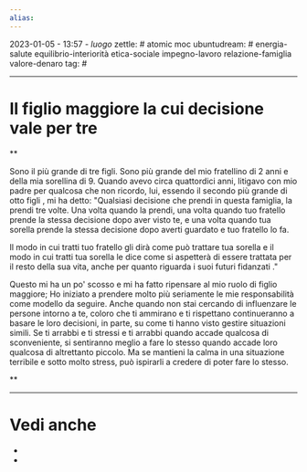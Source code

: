 ```yaml
---
alias: 
---
```

2023-01-05 - 13:57 - *luogo*
zettle: # atomic moc
ubuntudream: # energia-salute equilibrio-interiorità etica-sociale impegno-lavoro relazione-famiglia valore-denaro 
tag: #

---
# Il figlio maggiore la cui decisione vale per tre


**

Sono il più grande di tre figli. Sono più grande del mio fratellino di 2 anni e della mia sorellina di 9. Quando avevo circa quattordici anni, litigavo con mio padre per qualcosa che non ricordo, lui, essendo il secondo più grande di otto figli , mi ha detto: "Qualsiasi decisione che prendi in questa famiglia, la prendi tre volte. Una volta quando la prendi, una volta quando tuo fratello prende la stessa decisione dopo aver visto te, e una volta quando tua sorella prende la stessa decisione dopo averti guardato e tuo fratello lo fa. 

Il modo in cui tratti tuo fratello gli dirà come può trattare tua sorella e il modo in cui tratti tua sorella le dice come si aspetterà di essere trattata per il resto della sua vita, anche per quanto riguarda i suoi futuri fidanzati ." 

Questo mi ha un po' scosso e mi ha fatto ripensare al mio ruolo di figlio maggiore; Ho iniziato a prendere molto più seriamente le mie responsabilità come modello da seguire. Anche quando non stai cercando di influenzare le persone intorno a te, coloro che ti ammirano e ti rispettano continueranno a basare le loro decisioni, in parte, su come ti hanno visto gestire situazioni simili. Se ti arrabbi e ti stressi e ti arrabbi quando accade qualcosa di sconveniente, si sentiranno meglio a fare lo stesso quando accade loro qualcosa di altrettanto piccolo. Ma se mantieni la calma in una situazione terribile e sotto molto stress, può ispirarli a credere di poter fare lo stesso.

**


---
# Vedi anche
- 
- 